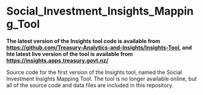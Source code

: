 # Social_Investment_Insights_Mapping_Tool

**The latest version of the Insights tool code is available from https://github.com/Treasury-Analytics-and-Insights/Insights-Tool, and hte latest live version of the tool is available from https://insights.apps.treasury.govt.nz/**

Source code for the first version of the Insights tool, named the Social Investment Insights Mapping Tool.  The tool is no longer available online, but all of the source code and data files are included in this repository.
